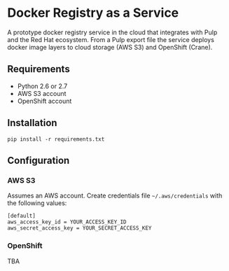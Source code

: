 # Docker Registry as a Service

A prototype docker registry service in the cloud that integrates with Pulp and the Red Hat ecosystem. From a Pulp export file the service deploys docker image layers to cloud storage (AWS S3) and OpenShift (Crane).

## Requirements

* Python 2.6 or 2.7
* AWS S3 account
* OpenShift account

## Installation
`pip install -r requirements.txt`

## Configuration

### AWS S3

Assumes an AWS account. Create credentials file `~/.aws/credentials` with the following values:

```
[default]
aws_access_key_id = YOUR_ACCESS_KEY_ID
aws_secret_access_key = YOUR_SECRET_ACCESS_KEY
```

### OpenShift

TBA

